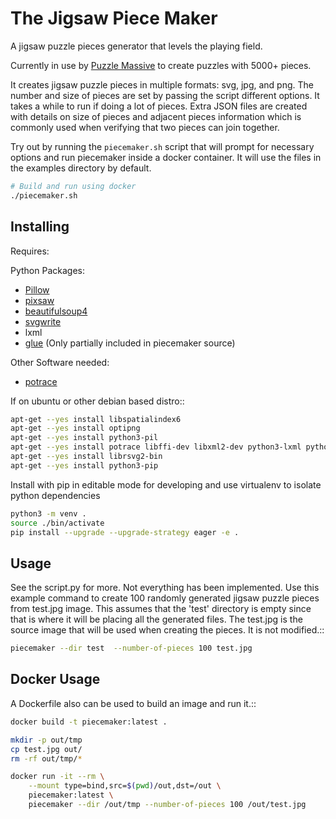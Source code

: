 # The Jigsaw Piece Maker

A jigsaw puzzle pieces generator that levels the playing field.

Currently in use by [Puzzle Massive](http://puzzle.massive.xyz) to create
puzzles with 5000+ pieces.

It creates jigsaw puzzle pieces in multiple formats: svg, jpg, and png.  The
number and size of pieces are set by passing the script different options.  It
takes a while to run if doing a lot of pieces.  Extra JSON files are created
with details on size of pieces and adjacent pieces information which is commonly
used when verifying that two pieces can join together.

Try out by running the `piecemaker.sh` script that will prompt for necessary options
and run piecemaker inside a docker container. It will use the files in the examples
directory by default.

```bash
# Build and run using docker
./piecemaker.sh
```

## Installing

Requires:

Python Packages:

* [Pillow](http://github.com/python-imaging/Pillow)
* [pixsaw](http://github.com/jkenlooper/pixsaw)
* [beautifulsoup4](http://www.crummy.com/software/BeautifulSoup/bs4/)
* [svgwrite](https://pypi.python.org/pypi/svgwrite)
* lxml
* [glue](https://github.com/jorgebastida/glue) (Only partially included in
  piecemaker source)

Other Software needed:

* [potrace](http://potrace.sourceforge.net/)

If on ubuntu or other debian based distro::

```bash
apt-get --yes install libspatialindex6
apt-get --yes install optipng
apt-get --yes install python3-pil
apt-get --yes install potrace libffi-dev libxml2-dev python3-lxml python3-xcffib
apt-get --yes install librsvg2-bin
apt-get --yes install python3-pip
```


Install with pip in editable mode for developing and use virtualenv to isolate
python dependencies

```bash
python3 -m venv .
source ./bin/activate
pip install --upgrade --upgrade-strategy eager -e .
```


## Usage

See the script.py for more.  Not everything has been implemented. Use this
example command to create 100 randomly generated jigsaw puzzle pieces from
test.jpg image. This assumes that the 'test' directory is empty since that is
where it will be placing all the generated files.  The test.jpg is the source
image that will be used when creating the pieces.  It is not modified.::

```bash
piecemaker --dir test  --number-of-pieces 100 test.jpg
```


## Docker Usage

A Dockerfile also can be used to build an image and run it.::

```bash
docker build -t piecemaker:latest .

mkdir -p out/tmp
cp test.jpg out/
rm -rf out/tmp/*

docker run -it --rm \
    --mount type=bind,src=$(pwd)/out,dst=/out \
    piecemaker:latest \
    piecemaker --dir /out/tmp --number-of-pieces 100 /out/test.jpg

```
